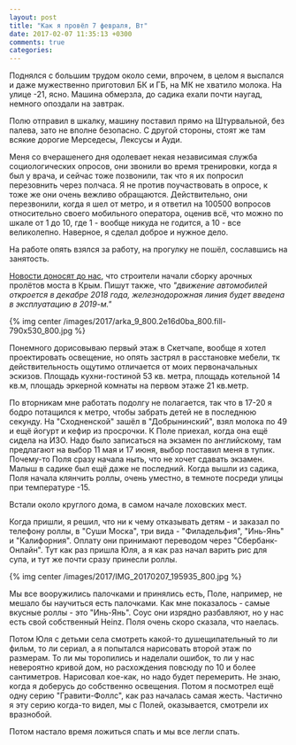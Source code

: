 ```yaml
---
layout: post
title: "Как я провёл 7 февраля, Вт"
date: 2017-02-07 11:35:13 +0300
comments: true
categories: 
---
```

Поднялся с большим трудом около семи, впрочем, в целом я выспался и даже мужественно приготовил БК и ГБ, на МК не хватило молока. На улице -21, ясно. Машина обмерзла, до садика ехали почти наугад, немного опоздали на завтрак.

Полю отправил в шкалку, машину поставил прямо на Штурвальной, без палева, зато не вполне безопасно. С другой стороны, стоят же там всякие дорогие Мерседесы, Лексусы и Ауди.

Меня со вчерашенего дня одолевает некая независимая служба социологических опросов, они звонили во время тренировки, когда я был у врача, и сейчас тоже позвонили, так что я их попросил перезовнить через полчаса. Я не против поучаствовать в опросе, к тоже же они очень вежливо обращаются. Действительно, они перезвонили, когда я шел от метро, и я ответил на 100500 вопросов относительно своего мобильного оператора, оценив всё, что можно по шкале от 1 до 10, где 1 - вообще никуда не годится, а 10 - все великолепно. Наверное, я сделал доброе и нужное дело.

На работе опять взялся за работу, на прогулку не пошёл, сославшись на занятость.

[Новости доносят до нас](http://www.most.life/novosti/novosti/stroiteli-pristupayut-k-sborke-svodov-arok-krymskogo-most/), что строители начали сборку арочных пролётов моста в Крым. Пишут также, что *"движение автомобилей откроется в декабре 2018 года, железнодорожная линия будет введена в эксплуатацию в 2019-м."*

{% img center /images/2017/arka_9_800.2e16d0ba_800.fill-790x530_800.jpg %}

Понемного дорисовываю первый этаж в Скетчапе, вообще я хотел проектировать освещение, но опять застрял в расстановке мебели, тк действительность ощутимо отличается от моих первоначальных эскизов. Площадь кухни-гостиной 53 кв. метра, площадь котельной 14 кв.м, площадь эркерной комнаты на первом этаже 21 кв.метр.

По вторникам мне работать подолгу не полагается, так что в 17-20 я бодро потащился к метро, чтобы забрать детей не в последнюю секунду. На "Сходненской" зашёл в "Добрынинский", взял молока по 49 и ещё йогурт и кефир из просрочки. К Поле приехал, когда она ещё сидела на ИЗО. Надо было записаться на экзамен по английскому, там предлагают на выбор 11 мая и 17 июня, выбор поставил меня в тупик. Почему-то Поля сразу начала ныть, что не хочет сдавать экзамен. Малыш в садике был ещё даже не последний. Когда вышли из садика, Поля начала клянчить роллы, очень уместно, в темноте посреди улицы при температуре -15.

Встали около круглого дома, в самом начале лоховских мест.

Когда пришли, я решил, что ни к чему отказывать детям - и заказал по телефону роллы, в "Суши Моска", три вида - "Филадельфия", "Инь-Янь" и "Калифорния". Оплату они принимают переводом через "Сбербанк-Онлайн". Тут как раз пришла Юля, а я как раз начал варить рис для супа, и тут же почти сразу принесли роллы.

{% img center /images/2017/IMG_20170207_195935_800.jpg %}

Мы все вооружились палочками и принялись есть, Поле, например, не мешало бы научиться есть палочками. Как мне показалось - самые вкусные роллы - это "Инь-Янь". Соус они изрядно разбавляют, но у нас есть свой собственный Heinz. Поля очень скоро сказала, что наелась.

Потом Юля с детьми села смотреть какой-то душещипательный то ли фильм, то ли сериал, а я попытался нарисовать второй этаж по размерам. То ли мы торопились и наделали ошибок, то ли у нас невероятно кривой дом, но расхождения повсюду по 10 и более сантиметров. Нарисовал кое-как, но надо будет перемерить. Не знаю, когда я доберусь до собственно освещения. Потом я посмотрел ещё одну серию "Гравити-Фоллс", как раз началась самая жесть. Частично я эту серию когда-то видел, мы с Полей, оказывается, смотрели их вразнобой.

Потом настало время ложиться спать и мы все легли спать.